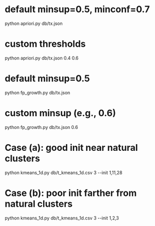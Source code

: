 # default minsup=0.5, minconf=0.7
python apriori.py db/tx.json

# custom thresholds
python apriori.py db/tx.json 0.4 0.6


# default minsup=0.5
python fp_growth.py db/tx.json

# custom minsup (e.g., 0.6)
python fp_growth.py db/tx.json 0.6



# Case (a): good init near natural clusters
python kmeans_1d.py db/t_kmeans_1d.csv 3 --init 1,11,28

# Case (b): poor init farther from natural clusters
python kmeans_1d.py db/t_kmeans_1d.csv 3 --init 1,2,3
